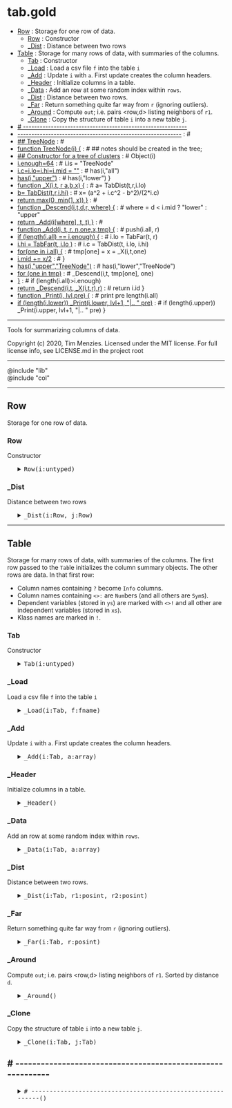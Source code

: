 #  tab.gold
  - [Row](#row) : Storage for one row of data.
    - [Row](#row) : Constructor
    - [_Dist](#_dist) : Distance between two rows
  - [Table](#table) : Storage for many rows of data, with summaries of the columns.
    - [Tab](#tab) : Constructor
    - [_Load](#_load) : Load a csv file `f` into the table `i`
    - [_Add](#_add) : Update `i` with `a`. First update creates the column headers.
    - [_Header](#_header) : Initialize columns in a table.
    - [_Data](#_data) : Add an row at some random index within `rows`.
    - [_Dist](#_dist) : Distance between two rows.
    - [_Far](#_far) : Return something quite far way from `r` (ignoring outliers).
    - [_Around](#_around) : Compute `out`; i.e.  pairs <row,d> listing neighbors of `r1`.
    - [_Clone](#_clone) : Copy the structure of table `i` into a new table `j`.
  - [# -----------------------------------------------------------](#-----------------------------------------------------------)
- [-----------------------------------------------------------](#-----------------------------------------------------------) : #
- [## TreeNode](#treenode) : #
- [function TreeNode(i) {](#functiontreenodei) : #   ## notes should be created in the tree;
- [## Constructor for a tree of clusters](#constructorforatreeofclusters) : #   Object(i)
- [i.enough=64](#ienough64) : #   i.is = "TreeNode"
- [i.c=i.lo=i.hi=i.mid = ""](#iciloihiimid) : #   has(i,"all")
- [has(i,"upper")](#hasiupper) : #   has(i,"lower") }
- [function _X(i,t, r     a,b,x) {](#function_xitrabx) : #    a= TabDist(t,r,i.lo)
- [b= TabDist(t,r,i.hi)](#btabdisttrihi) : #    x= (a^2 + i.c^2 - b^2)/(2*i.c)
- [return max(0, min(1, x)) }](#returnmax0min1x) : #
- [function _Descend(i,t,d,r,   where) {](#function_descenditdrwhere) : #   where =  d < i.mid ? "lower" : "upper" 
- [return _Add(i[where], t, t) }](#return_addiwherett) : #
- [function _Add(i, t, r.   n,one,x,tmp) {](#function_additrnonextmp) : #   push(i.all,  r)
- [if (length(i.all) == i.enough)  {](#iflengthiallienough) : #     i.lo = TabFar(t, r)
- [i.hi = TabFar(t, i.lo )](#ihitabfartilo) : #     i.c  = TabDist(t, i.lo, i.hi)
- [for(one in i.all) {](#foroneiniall) : #       tmp[one]  = x = _X(i,t,one)
- [i.mid    += x/2](#imidx2) : #     }
- [has(i,"upper","TreeNode")](#hasiuppertreenode) : #     has(i,"lower","TreeNode")
- [for (one in tmp)](#foroneintmp) : #       _Descend(i,t, tmp[one], one) 
- [}](#) : #   if (length(i.all)>i.enough) 
- [return _Descend(i,t, _X(i,t,r),r)](#return_descendit_xitrr) : #   return i.id }
- [function _Print(i,         lvl,pre) {](#function_printilvlpre) : #    print pre length(i.all)
- [if (length(i.lower)) _Print(i.lower, lvl+1, "|.. " pre)](#iflengthilower_printilowerlvl1pre) : #    if (length(i.upper)) _Print(i.upper, lvl+1, "|.. " pre) }


-----------------------------------------------
Tools for summarizing columns of data.
 
Copyright (c) 2020, Tim Menzies.  Licensed under the MIT license.
For full license info, see LICENSE.md in the project root

-----------------------------------------------

@include "lib"   
@include "col"

-----------------------------------------------------------

## Row 
Storage for one row of data.

### Row
Constructor

<ul><details><summary><tt>Row(i:untyped)</tt></summary>

```awk
function Row(i:untyped) {
  Object(i)
  i.is = "Row"
  i.p=2
  has(i,"cells")
  has(i,"ranges") }
```

</details></ul>

### _Dist
Distance between two rows

<ul><details><summary><tt>_Dist(i:Row, j:Row)</tt></summary>

```awk
function _Dist(i:Row,j:Row, tab, cols,  c,pos,x,y,d,d1,n) {
  n = 1E-32
  for(c in cols) {
    pos = tab.cols[c].pos
    x   = i.cells[pos]
    y   = j.cells[pos]
    d1  = (x=="?" && y=="?") ? 1 : dist(tab.cols[c], x,y)
    d  += d1^i.p
    n++ }
  return (d/n)^(1/i.p) }
```

</details></ul>

-----------------------------------------------------------

## Table 
Storage for many rows of data, with summaries of the columns.
The first row passed to the `Tab`le initializes the column summary objects.
The other rows are data.  In that first row:

- Column names containing `?` become `Info` columns.
- Column names containing `<>:` are `Num`bers (and all others are `Sym`s).
- Dependent variables (stored in `ys`) are marked with `<>!` 
  and all other are independent variables (stored in `xs`).
- Klass names are marked in `!`.

### Tab
Constructor

<ul><details><summary><tt>Tab(i:untyped)</tt></summary>

```awk
function Tab(i:untyped) {
  Object(i); i.is = "Tab"
  i.klass   = ""
  i.use     = "xs"
  i.far     = 0.9
  has(i,"tree")
  has(i,"rows"); has(i,"cols"); has(i,"names")
  has(i,"info"); has(i,"xs");   has(i,"ys") }
```

</details></ul>

### _Load
Load a csv file `f` into the table `i`

<ul><details><summary><tt>_Load(i:Tab, f:fname)</tt></summary>

```awk
function _Load(i:Tab, f:fname,     record) {
  while(csv(record,f)) {  add(i,record)} }
```

</details></ul>

### _Add
Update `i` with `a`. First update creates the column headers.

<ul><details><summary><tt>_Add(i:Tab, a:array)</tt></summary>

```awk
function _Add(i:Tab, a:array) {
  if ("cells" in a) return TabAdd(i, a.cells)
  length(i.cols) ?  TabData(i,a) : TabHeader(i,a) }
```

</details></ul>

### _Header
Initialize columns in a table.

<ul><details><summary><tt>_Header()</tt></summary>

```awk
function _Header(i,a,   where, what, j) {
  for(j=1; j<=length(a); j++) {
    i.names[j] = a[j]
    if (a[j] ~ /\?/) {
      what="Info"
      where="info"
    } else {
      what = a[j] ~ /[:<>]/ ?  "Num" : "Sym"
      where= a[j] ~ /[!<>]/ ?  "ys"  : "xs"
    }
    hAS(i.cols, j, what, a[j],j)   
    i[where][j]
    if (a[j]~/!/) i.klass = j }}
```

</details></ul>

### _Data
Add an row at some random index within `rows`.

<ul><details><summary><tt>_Data(i:Tab, a:array)</tt></summary>

```awk
function _Data(i:Tab, a:array,    r,j) {
  r = sprintf("%9.0f",1E9*rand())
  has(i.rows, r, "Row")
  for(j=1; j<=length(a); j++) 
    i.rows[r].cells[j] = add(i.cols[j], a[j])  }
```

</details></ul>

### _Dist
Distance between two rows.

<ul><details><summary><tt>_Dist(i:Tab, r1:posint, r2:posint)</tt></summary>

```awk
function _Dist(i:Tab, r1:posint, r2:posint) {
  print o(i[i.use],">")
  return  RowDist(i.rows[r1], i.rows[r2], i[i.use]) }
```

</details></ul>

### _Far
Return something quite far way from `r` (ignoring outliers).

<ul><details><summary><tt>_Far(i:Tab, r:posint)</tt></summary>

```awk
function _Far(i:Tab, r:posint,     n,out) {
  n= _Around(i,r, out) 
  return out[int(n*i.far)].row }
```

</details></ul>

### _Around
Compute `out`; i.e.  pairs <row,d> listing neighbors of `r1`.
Sorted by distance `d`.

<ul><details><summary><tt>_Around()</tt></summary>

```awk
function _Around(i,r1,out,   r2) {
  for(r2 in i.rows) 
    if(r1 != r2) {
       print("r",r2)
       out.row = r2
       out.d   = _Dist(i,r1, r2) }
  return keysort(out,"d") }
```

</details></ul>

### _Clone
Copy the structure of table `i` into a new table `j`.

<ul><details><summary><tt>_Clone(i:Tab, j:Tab)</tt></summary>

```awk
function _Clone(i:Tab, j:Tab) {
  Tab(j)
  TabHeader(j, i.names) }
```

</details></ul>

## # -----------------------------------------------------------

<ul><details><summary><tt># -----------------------------------------------------------()</tt></summary>

```awk
# -----------------------------------------------------------
#
# ## TreeNode
#
# function TreeNode(i) {
#   ## notes should be created in the tree;
#   ## Constructor for a tree of clusters
#   Object(i)
#   i.enough=64
#   i.is = "TreeNode"
#   i.c=i.lo=i.hi=i.mid = ""
#   has(i,"all")
#   has(i,"upper")
#   has(i,"lower") }
#
# function _X(i,t, r     a,b,x) {
#    a= TabDist(t,r,i.lo)
#    b= TabDist(t,r,i.hi)
#    x= (a^2 + i.c^2 - b^2)/(2*i.c)
#    return max(0, min(1, x)) }
#
# function _Descend(i,t,d,r,   where) {
#   where =  d < i.mid ? "lower" : "upper" 
#   return _Add(i[where], t, t) }
#
# function _Add(i, t, r.   n,one,x,tmp) {
#   push(i.all,  r)
#   if (length(i.all) == i.enough)  {
#     i.lo = TabFar(t, r)
#     i.hi = TabFar(t, i.lo )
#     i.c  = TabDist(t, i.lo, i.hi)
#     for(one in i.all) {
#       tmp[one]  = x = _X(i,t,one)
#       i.mid    += x/2 
#     }
#     has(i,"upper","TreeNode")
#     has(i,"lower","TreeNode")
#     for (one in tmp) 
#       _Descend(i,t, tmp[one], one) 
#   }
#   if (length(i.all)>i.enough) 
#     return _Descend(i,t, _X(i,t,r),r)
#   return i.id }
#
#  function _Print(i,         lvl,pre) {
#    print pre length(i.all)
#    if (length(i.lower)) _Print(i.lower, lvl+1, "|.. " pre)
#    if (length(i.upper)) _Print(i.upper, lvl+1, "|.. " pre) }
```

</details></ul>
